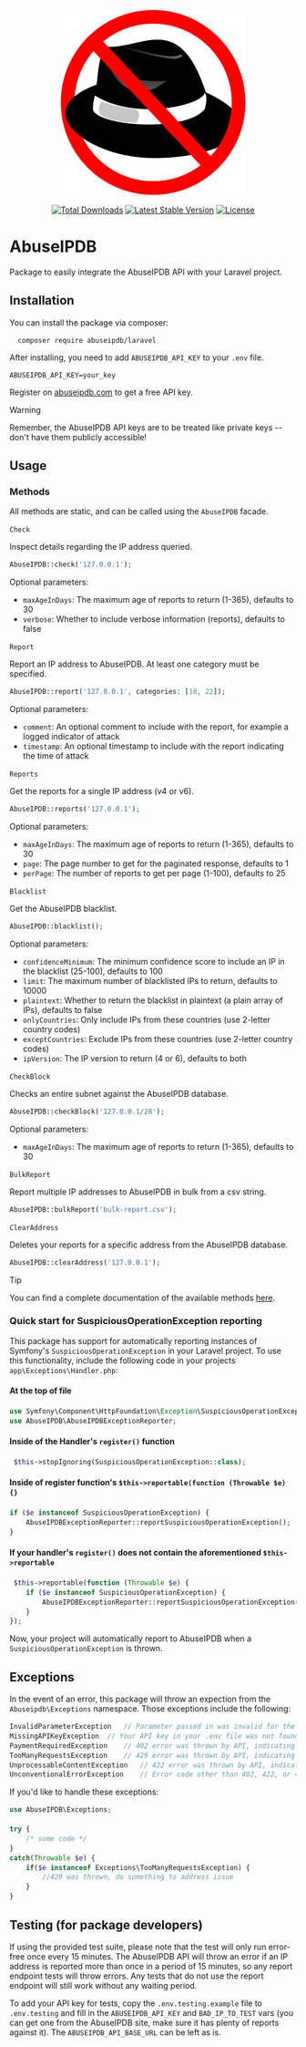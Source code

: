 <p align="center">
    <a href="https://github.com/AbuseIPDB/laravel" target="_blank">
        <img src=".github/logo.svg" alt="AbuseIPDB Logo" />
    </a>
</p>

<p align="center">
    <a href="https://packagist.org/packages/AbuseIPDB/laravel"><img src="https://img.shields.io/packagist/dt/AbuseIPDB/laravel.svg" alt="Total Downloads"></a>
    <a href="https://packagist.org/packages/AbuseIPDB/laravel"><img src="https://img.shields.io/packagist/v/AbuseIPDB/laravel.svg" alt="Latest Stable Version"></a>
    <a href="https://packagist.org/packages/AbuseIPDB/laravel"><img src="https://img.shields.io/packagist/l/AbuseIPDB/laravel.svg" alt="License"></a>
</p>


# AbuseIPDB

Package to easily integrate the AbuseIPDB API with your Laravel project.

## Installation

You can install the package via composer:

```shell
  composer require abuseipdb/laravel
```

After installing, you need to add `ABUSEIPDB_API_KEY` to your `.env` file.

```dotenv
ABUSEIPDB_API_KEY=your_key
```

Register on [abuseipdb.com](https://www.abuseipdb.com/) to get a free API key.

> [!WARNING]
> Remember, the AbuseIPDB API keys are to be treated like private keys -- don't have them publicly accessible!

## Usage

### Methods

All methods are static, and can be called using the `AbuseIPDB` facade.

`Check`

Inspect details regarding the IP address queried.

```php
AbuseIPDB::check('127.0.0.1');
```

Optional parameters:
- `maxAgeInDays`: The maximum age of reports to return (1-365), defaults to 30
- `verbose`: Whether to include verbose information (reports), defaults to false

`Report`

Report an IP address to AbuseIPDB. At least one category must be specified.

```php
AbuseIPDB::report('127.0.0.1', categories: [18, 22]);
```

Optional parameters:
- `comment`: An optional comment to include with the report, for example a logged indicator of attack
- `timestamp`: An optional timestamp to include with the report indicating the time of attack

`Reports`

Get the reports for a single IP address (v4 or v6).

```php
AbuseIPDB::reports('127.0.0.1');
```

Optional parameters:
- `maxAgeInDays`: The maximum age of reports to return (1-365), defaults to 30
- `page`: The page number to get for the paginated response, defaults to 1
- `perPage`: The number of reports to get per page (1-100), defaults to 25

`Blacklist`

Get the AbuseIPDB blacklist.

```php
AbuseIPDB::blacklist();
```

Optional parameters:
- `confidenceMinimum`: The minimum confidence score to include an IP in the blacklist (25-100), defaults to 100
- `limit`: The maximum number of blacklisted IPs to return, defaults to 10000
- `plaintext`: Whether to return the blacklist in plaintext (a plain array of IPs), defaults to false
- `onlyCountries`: Only include IPs from these countries (use 2-letter country codes)
- `exceptCountries`: Exclude IPs from these countries (use 2-letter country codes)
- `ipVersion`: The IP version to return (4 or 6), defaults to both

`CheckBlock`

Checks an entire subnet against the AbuseIPDB database.

```php
AbuseIPDB::checkBlock('127.0.0.1/28');
```

Optional parameters:
- `maxAgeInDays`: The maximum age of reports to return (1-365), defaults to 30

`BulkReport`

Report multiple IP addresses to AbuseIPDB in bulk from a csv string.

```php
AbuseIPDB::bulkReport('bulk-report.csv');
```

`ClearAddress`

Deletes your reports for a specific address from the AbuseIPDB database.

```php
AbuseIPDB::clearAddress('127.0.0.1');
```

> [!TIP]
> You can find a complete documentation of the available methods [here](https://docs.abuseipdb.com).

### Quick start for SuspiciousOperationException reporting

This package has support for automatically reporting instances of Symfony's `SuspiciousOperationException` in your Laravel project. To use this functionality, include the following code in your projects `app\Exceptions\Handler.php`:

#### At the top of file

```php
use Symfony\Component\HttpFoundation\Exception\SuspiciousOperationException;
use AbuseIPDB\AbuseIPDBExceptionReporter;
```

#### Inside of the Handler's `register()` function

```php
 $this->stopIgnoring(SuspiciousOperationException::class);
```

#### Inside of register function's `$this->reportable(function (Throwable $e) {}`

```php
if ($e instanceof SuspiciousOperationException) {
    AbuseIPDBExceptionReporter::reportSuspiciousOperationException();
}
```

#### If your handler's `register()` does not contain the aforementioned `$this->reportable`

```php
 $this->reportable(function (Throwable $e) {
    if ($e instanceof SuspiciousOperationException) {
        AbuseIPDBExceptionReporter::reportSuspiciousOperationException();
    }    
});
```

Now, your project will automatically report to AbuseIPDB when a `SuspiciousOperationException` is thrown.

## Exceptions

In the event of an error, this package will throw an expection from the `Abuseipdb\Exceptions` namespace. Those exceptions include the following:

```php
InvalidParameterException   // Parameter passed in was invalid for the API.
MissingAPIKeyException  // Your API key in your .env file was not found or invalid.
PaymentRequiredException    // 402 error was thrown by API, indicating feature needs a higher subscription.
TooManyRequestsException    // 429 error was thrown by API, indicating request limit has been exceeded.
UnprocessableContentException   // 422 error was thrown by API, indicating request parameters could not be handled, either missing or incorrect.
UnconventionalErrorException    // Error code other than 402, 422, or 429 was returned by the API.
```

If you'd like to handle these exceptions:

```php
use AbuseIPDB\Exceptions; 

try {
    /* some code */
}
catch(Throwable $e) {
    if($e instanceof Exceptions\TooManyRequestsException) {
        //429 was thrown, do something to address issue
    }
}
```

## Testing (for package developers)

If using the provided test suite, please note that the test will only run error-free once every 15 minutes. The AbuseIPDB API will throw an error if an IP address is reported more than once in a period of 15 minutes, so any report endpoint tests will throw errors. Any tests that do not use the report endpoint will still work without any waiting period.

To add your API key for tests, copy the `.env.testing.example` file to `.env.testing` and fill in the `ABUSEIPDB_API_KEY` and `BAD_IP_TO_TEST` vars (you can get one from the AbuseIPDB site, make sure it has plenty of reports against it). The `ABUSEIPDB_API_BASE_URL` can be left as is.
